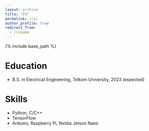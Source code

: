 ```yaml
---
layout: archive
title: "CV"
permalink: /cv/
author_profile: true
redirect_from:
  - /resume
---
```


{% include base_path %}

Education
======
* B.S. in Electrical Engineering, Telkom University, 2023 (expected)
  
Skills
======
* Python, C/C++
* TensorFlow
* Arduino, Raspberry Pi, Nvidia Jetson Nano


